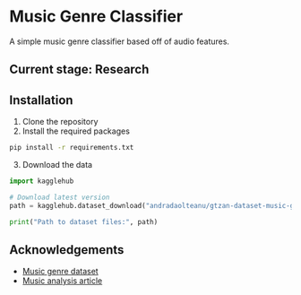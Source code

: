 # Music Genre Classifier

A simple music genre classifier based off of audio features.

## Current stage: Research

## Installation

1. Clone the repository
2. Install the required packages

```bash
pip install -r requirements.txt
```

3. Download the data

```python
import kagglehub

# Download latest version
path = kagglehub.dataset_download("andradaolteanu/gtzan-dataset-music-genre-classification")

print("Path to dataset files:", path)

```

## Acknowledgements

- [Music genre dataset](https://www.kaggle.com/andradaolteanu/gtzan-dataset-music-genre-classification)
- [Music analysis article](https://towardsdatascience.com/music-genre-classification-with-python-c714d032f0d8)
